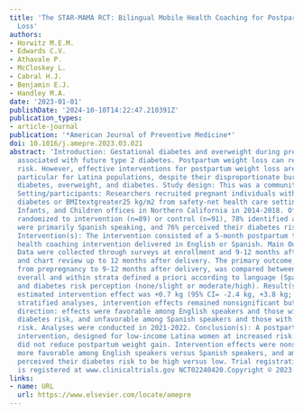 ```yaml
---
title: 'The STAR-MAMA RCT: Bilingual Mobile Health Coaching for Postpartum Weight
  Loss'
authors:
- Horwitz M.E.M.
- Edwards C.V.
- Athavale P.
- McCloskey L.
- Cabral H.J.
- Benjamin E.J.
- Handley M.A.
date: '2023-01-01'
publishDate: '2024-10-10T14:22:47.210391Z'
publication_types:
- article-journal
publication: '*American Journal of Preventive Medicine*'
doi: 10.1016/j.amepre.2023.03.021
abstract: 'Introduction: Gestational diabetes and overweight during pregnancy are
  associated with future type 2 diabetes. Postpartum weight loss can reduce diabetes
  risk. However, effective interventions for postpartum weight loss are lacking, in
  particular for Latina populations, despite their disproportionate burdens of gestational
  diabetes, overweight, and diabetes. Study design: This was a community-based RCT.
  Setting/participants: Researchers recruited pregnant individuals with gestational
  diabetes or BMItextgreater25 kg/m2 from safety-net health care settings and Women,
  Infants, and Children offices in Northern California in 2014-2018. Of 180 individuals
  randomized to intervention (n=89) or control (n=91), 78% identified as Latina, 61%
  were primarily Spanish speaking, and 76% perceived their diabetes risk to be low.
  Intervention(s): The intervention consisted of a 5-month postpartum telephone-based
  health coaching intervention delivered in English or Spanish. Main Outcome Measure(s):
  Data were collected through surveys at enrollment and 9-12 months after delivery
  and chart review up to 12 months after delivery. The primary outcome, weight change
  from prepregnancy to 9-12 months after delivery, was compared between the groups,
  overall and within strata defined a priori according to language (Spanish or English)
  and diabetes risk perception (none/slight or moderate/high). Result(s): The intent-to-treat
  estimated intervention effect was +0.7 kg (95% CI= -2.4 kg, +3.8 kg; p=0.67). In
  stratified analyses, intervention effects remained nonsignificant but varied in
  direction: effects were favorable among English speakers and those with higher perceived
  diabetes risk, and unfavorable among Spanish speakers and those with lower perceived
  risk. Analyses were conducted in 2021-2022. Conclusion(s): A postpartum health coaching
  intervention, designed for low-income Latina women at increased risk for diabetes,
  did not reduce postpartum weight gain. Intervention effects were nonsignificantly
  more favorable among English speakers versus Spanish speakers, and among those who
  perceived their diabetes risk to be high versus low. Trial registration: This study
  is registered at www.clinicaltrials.gov NCT02240420.Copyright © 2023'
links:
- name: URL
  url: https://www.elsevier.com/locate/amepre
---
```

